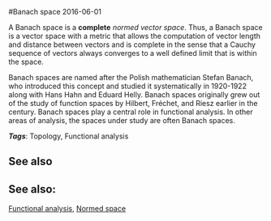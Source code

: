 
#Banach space
2016-06-01

A Banach space is a **complete** *normed vector space*. Thus, a Banach space is a vector space with a metric that allows the computation of vector length and distance between vectors and is complete in the sense that a Cauchy sequence of vectors always converges to a well defined limit that is within the space.

Banach spaces are named after the Polish mathematician Stefan Banach, who introduced this concept and studied it systematically in 1920-1922 along with Hans Hahn and Eduard Helly. Banach spaces originally grew out of the study of function spaces by Hilbert, Fréchet, and Riesz earlier in the century. Banach spaces play a central role in functional analysis. In other areas of analysis, the spaces under study are often Banach spaces.

***Tags***: Topology, Functional analysis

## See also
## See also:
[Functional analysis](/functional_analysis), [Normed space](/normed_space)

